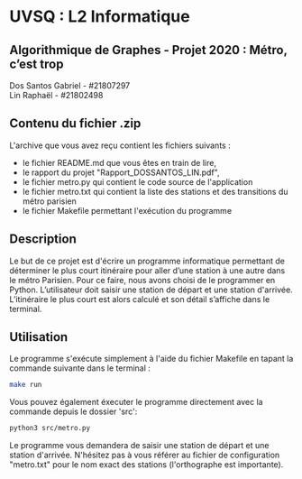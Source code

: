 # UVSQ : L2 Informatique
## Algorithmique de Graphes - Projet 2020 : Métro, c’est trop
Dos Santos Gabriel - #21807297   
Lin Raphaël - #21802498

## Contenu du fichier .zip
L'archive que vous avez reçu contient les fichiers suivants :
- le fichier README.md que vous êtes en train de lire,
- le rapport du projet "Rapport_DOSSANTOS_LIN.pdf",
- le fichier metro.py qui contient le code source de l'application
- le fichier metro.txt qui contient la liste des stations et des transitions du métro parisien
- le fichier Makefile permettant l'exécution du programme

## Description 
Le but de ce projet est  d'écrire un programme informatique permettant de déterminer le plus court itinéraire pour aller d’une station à une autre dans le métro Parisien. Pour ce faire, nous avons choisi de le programmer en Python. 
L’utilisateur doit saisir une station de départ et une station d'arrivée. L’itinéraire le plus court est alors calculé et son détail s’affiche dans le terminal.

## Utilisation
Le programme s'exécute simplement à l'aide du fichier Makefile en tapant la commande suivante dans le terminal :
```bash
make run
```
Vous pouvez également éxecuter le programme directement avec la commande depuis le dossier 'src':
```bash
python3 src/metro.py
```
Le programme vous demandera de saisir une station de départ et une station d'arrivée. N'hésitez pas à vous référer au fichier de configuration "metro.txt" pour le nom exact des stations (l'orthographe est importante).
